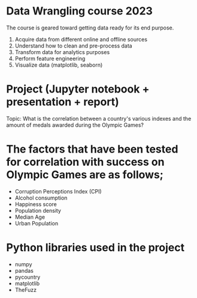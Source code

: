 # Data Wrangling course 2023
The course is geared toward getting data ready for its end purpose.
1. Acquire data from different online and offline sources 
2. Understand how to clean and pre-process data 
3. Transform data for analytics purposes
4. Perform feature engineering
5. Visualize data (matplotlib, seaborn)
# Project (Jupyter notebook + presentation + report)
Topic: What is the correlation between a country's various indexes and the
amount of medals awarded during the Olympic Games?
# The factors that have been tested for correlation with success on Olympic Games are as follows;
- Corruption Perceptions Index (CPI)
- Alcohol consumption
- Happiness score
- Population density
- Median Age
- Urban Population
# Python libraries used in the project
- numpy
- pandas
- pycountry
- matplotlib
- TheFuzz
